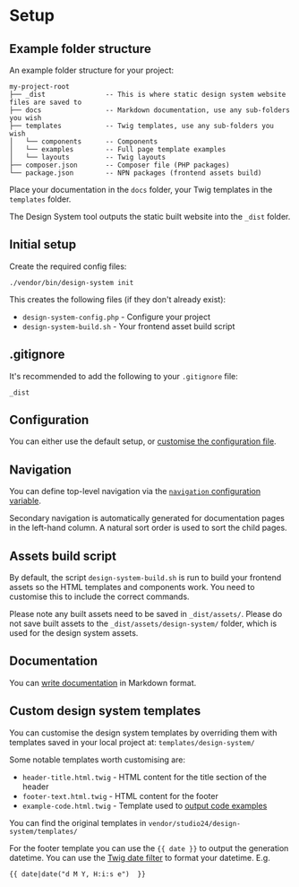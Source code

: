# Setup

## Example folder structure

An example folder structure for your project:

```
my-project-root
├── _dist               -- This is where static design system website files are saved to
├── docs                -- Markdown documentation, use any sub-folders you wish
├── templates           -- Twig templates, use any sub-folders you wish
│   └── components      -- Components 
│   └── examples        -- Full page template examples
│   └── layouts         -- Twig layouts
├── composer.json       -- Composer file (PHP packages) 
└── package.json        -- NPN packages (frontend assets build)
```

Place your documentation in the `docs` folder, your Twig templates in the `templates` folder.

The Design System tool outputs the static built website into the `_dist` folder.

## Initial setup

Create the required config files:

```
./vendor/bin/design-system init
```

This creates the following files (if they don't already exist):
* `design-system-config.php` - Configure your project
* `design-system-build.sh` - Your frontend asset build script

## .gitignore

It's recommended to add the following to your `.gitignore` file:

```
_dist
```

## Configuration

You can either use the default setup, or [customise the configuration file](configuration.md).

## Navigation

You can define top-level navigation via the [`navigation` configuration variable](configuration.md#configuration).

Secondary navigation is automatically generated for documentation pages in the left-hand column. A natural sort
order is used to sort the child pages.

## Assets build script

By default, the script `design-system-build.sh` is run to build your frontend assets so the HTML templates and components 
work. You need to customise this to include the correct commands.

Please note any built assets need to be saved in `_dist/assets/`. Please do not save built assets 
to the `_dist/assets/design-system/` folder, which is used for the design system assets.

## Documentation

You can [write documentation](writing-documentation.md) in Markdown format. 

## Custom design system templates

You can customise the design system templates by overriding them with templates saved in your local project at: `templates/design-system/`

Some notable templates worth customising are:

* `header-title.html.twig` - HTML content for the title section of the header
* `footer-text.html.twig` - HTML content for the footer
* `example-code.html.twig` - Template used to [output code examples](writing-documentation.md#custom-template-for-code-examples)

You can find the original templates in `vendor/studio24/design-system/templates/`

For the footer template you can use the `{{ date }}` to output the generation datetime. You can use the [Twig date filter](https://twig.symfony.com/doc/3.x/filters/date.html) 
to format your datetime. E.g.

```twig
{{ date|date("d M Y, H:i:s e")  }}
```